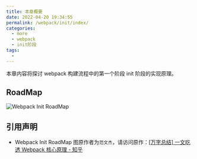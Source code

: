 ```yaml
---
title: 本章概要
date: 2022-04-20 19:34:55
permalink: /webpack/init/index/
categories:
  - more
  - webpack
  - init阶段
tags:
  - 
---
```


<TimeToRead />

本章内容将探讨 webpack 构建流程中的第一个阶段 init 阶段的实现原理。

<!-- more -->

## RoadMap

![Webpack Init RoadMap](https://cdn.jsdelivr.net/gh/jonsam-ng/image-hosting@master/20220420/image.44i0r2vrbue0.webp)

## 引用声明

- Webpack Init RoadMap 图原作者为`范文杰`，请访问原作：[[万字总结] 一文吃透 Webpack 核心原理 - 知乎](https://zhuanlan.zhihu.com/p/363928061)